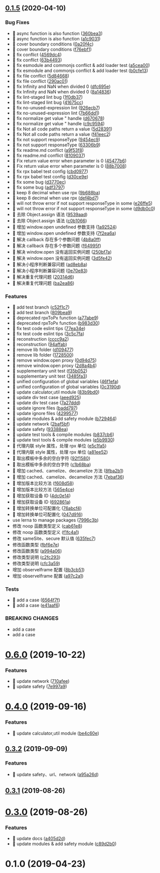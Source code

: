 <a name="0.1.5"></a>

## [0.1.5](https://gitlab.vdian.net/v-components/sheer/compare/v0.6.0...v0.1.5) (2020-04-10)

### Bug Fixes

-   🐛 async function is also function ([360bea3](https://gitlab.vdian.net/v-components/sheer/commit/360bea3))
-   🐛 async function is also function ([a1c9031](https://gitlab.vdian.net/v-components/sheer/commit/a1c9031))
-   🐛 cover boundary conditions ([0a20f4c](https://gitlab.vdian.net/v-components/sheer/commit/0a20f4c))
-   🐛 cover boundary conditions ([f76ebf1](https://gitlab.vdian.net/v-components/sheer/commit/f76ebf1))
-   🐛 fix conflict ([4569dc4](https://gitlab.vdian.net/v-components/sheer/commit/4569dc4))
-   🐛 fix conflict ([63b4493](https://gitlab.vdian.net/v-components/sheer/commit/63b4493))
-   🐛 fix esmodule and commonjs conflict & add loader test ([a5cea00](https://gitlab.vdian.net/v-components/sheer/commit/a5cea00))
-   🐛 fix esmodule and commonjs conflict & add loader test ([b0cfe13](https://gitlab.vdian.net/v-components/sheer/commit/b0cfe13))
-   🐛 fix file conflict ([5d84668](https://gitlab.vdian.net/v-components/sheer/commit/5d84668))
-   🐛 fix file conflict ([290ac01](https://gitlab.vdian.net/v-components/sheer/commit/290ac01))
-   🐛 fix Infinity and NaN when divided 0 ([dfc695e](https://gitlab.vdian.net/v-components/sheer/commit/dfc695e))
-   🐛 fix Infinity and NaN when divided 0 ([8a14836](https://gitlab.vdian.net/v-components/sheer/commit/8a14836))
-   🐛 fix lint-staged lint bug ([1f0db37](https://gitlab.vdian.net/v-components/sheer/commit/1f0db37))
-   🐛 fix lint-staged lint bug ([41675cc](https://gitlab.vdian.net/v-components/sheer/commit/41675cc))
-   🐛 fix no-unused-expression lint ([926ecb7](https://gitlab.vdian.net/v-components/sheer/commit/926ecb7))
-   🐛 fix no-unused-expression lint ([7b66dd1](https://gitlab.vdian.net/v-components/sheer/commit/7b66dd1))
-   🐛 fix normalize get value " handle ([d670678](https://gitlab.vdian.net/v-components/sheer/commit/d670678))
-   🐛 fix normalize get value " handle ([c9c9594](https://gitlab.vdian.net/v-components/sheer/commit/c9c9594))
-   🐛 fix Not all code paths return a value ([5d28391](https://gitlab.vdian.net/v-components/sheer/commit/5d28391))
-   🐛 fix Not all code paths return a value ([f41eec2](https://gitlab.vdian.net/v-components/sheer/commit/f41eec2))
-   🐛 fix not support responseType ([9454ec9](https://gitlab.vdian.net/v-components/sheer/commit/9454ec9))
-   🐛 fix not support responseType ([63306b9](https://gitlab.vdian.net/v-components/sheer/commit/63306b9))
-   🐛 fix readme.md conflict ([a9f53f8](https://gitlab.vdian.net/v-components/sheer/commit/a9f53f8))
-   🐛 fix readme.md conflict ([8109037](https://gitlab.vdian.net/v-components/sheer/commit/8109037))
-   🐛 Fix return value error when parameter is 0 ([45477b6](https://gitlab.vdian.net/v-components/sheer/commit/45477b6))
-   🐛 Fix return value error when parameter is 0 ([88b7008](https://gitlab.vdian.net/v-components/sheer/commit/88b7008))
-   🐛 fix rpx babel test config ([cbd0977](https://gitlab.vdian.net/v-components/sheer/commit/cbd0977))
-   🐛 fix rpx babel test config ([d30ce9e](https://gitlab.vdian.net/v-components/sheer/commit/d30ce9e))
-   🐛 fix some bug ([d3770ec](https://gitlab.vdian.net/v-components/sheer/commit/d3770ec))
-   🐛 fix some bug ([adf3797](https://gitlab.vdian.net/v-components/sheer/commit/adf3797))
-   🐛 keep 8 decimal when use rpx ([9b688ba](https://gitlab.vdian.net/v-components/sheer/commit/9b688ba))
-   🐛 keep 8 decimal when use rpx ([def4bd7](https://gitlab.vdian.net/v-components/sheer/commit/def4bd7))
-   🐛 will not throw error if not support responseType in some ([e26ffe5](https://gitlab.vdian.net/v-components/sheer/commit/e26ffe5))
-   🐛 will not throw error if not support responseType in some ([d9db0c0](https://gitlab.vdian.net/v-components/sheer/commit/d9db0c0))
-   🐛 去除 Object.assign 语法 ([9539aad](https://gitlab.vdian.net/v-components/sheer/commit/9539aad))
-   🐛 去除 Object.assign 语法 ([c0b1066](https://gitlab.vdian.net/v-components/sheer/commit/c0b1066))
-   🐛 增加 window.open undefined 参数支持 ([1a92524](https://gitlab.vdian.net/v-components/sheer/commit/1a92524))
-   🐛 增加 window.open undefined 参数支持 ([7f2ea6a](https://gitlab.vdian.net/v-components/sheer/commit/7f2ea6a))
-   🐛 解决 callback 存在多个参数问题 ([4b8a0ff](https://gitlab.vdian.net/v-components/sheer/commit/4b8a0ff))
-   🐛 解决 callback 存在多个参数问题 ([f64995f](https://gitlab.vdian.net/v-components/sheer/commit/f64995f))
-   🐛 解决 window.open 没有返回实例问题 ([250bf7a](https://gitlab.vdian.net/v-components/sheer/commit/250bf7a))
-   🐛 解决 window.open 没有返回实例问题 ([3d5fe42](https://gitlab.vdian.net/v-components/sheer/commit/3d5fe42))
-   🐛 解决小程序判断兼容问题 ([ad8eb8a](https://gitlab.vdian.net/v-components/sheer/commit/ad8eb8a))
-   🐛 解决小程序判断兼容问题 ([0e70e83](https://gitlab.vdian.net/v-components/sheer/commit/0e70e83))
-   🐛 解决重复代理问题 ([20314d6](https://gitlab.vdian.net/v-components/sheer/commit/20314d6))
-   🐛 解决重复代理问题 ([ba2ea86](https://gitlab.vdian.net/v-components/sheer/commit/ba2ea86))

### Features

-   🎸 add test branch ([c52f1c7](https://gitlab.vdian.net/v-components/sheer/commit/c52f1c7))
-   🎸 add test branch ([809bea9](https://gitlab.vdian.net/v-components/sheer/commit/809bea9))
-   🎸 deprecated rpxToPx function ([a77abe9](https://gitlab.vdian.net/v-components/sheer/commit/a77abe9))
-   🎸 deprecated rpxToPx function ([b983d30](https://gitlab.vdian.net/v-components/sheer/commit/b983d30))
-   🎸 fix test code eslint tips ([77ea34e](https://gitlab.vdian.net/v-components/sheer/commit/77ea34e))
-   🎸 fix test code eslint tips ([3c5c7fa](https://gitlab.vdian.net/v-components/sheer/commit/3c5c7fa))
-   🎸 reconstruction ([cccc9a2](https://gitlab.vdian.net/v-components/sheer/commit/cccc9a2))
-   🎸 reconstruction ([94affab](https://gitlab.vdian.net/v-components/sheer/commit/94affab))
-   🎸 remove lib folder ([d109477](https://gitlab.vdian.net/v-components/sheer/commit/d109477))
-   🎸 remove lib folder ([1728500](https://gitlab.vdian.net/v-components/sheer/commit/1728500))
-   🎸 remove window.open proxy ([0d94d75](https://gitlab.vdian.net/v-components/sheer/commit/0d94d75))
-   🎸 remove window.open proxy ([2d8a4b4](https://gitlab.vdian.net/v-components/sheer/commit/2d8a4b4))
-   🎸 supplementary unit test ([f35b052](https://gitlab.vdian.net/v-components/sheer/commit/f35b052))
-   🎸 supplementary unit test ([3485fa3](https://gitlab.vdian.net/v-components/sheer/commit/3485fa3))
-   🎸 unified configuration of global variables ([46f1efa](https://gitlab.vdian.net/v-components/sheer/commit/46f1efa))
-   🎸 unified configuration of global variables ([0c3190d](https://gitlab.vdian.net/v-components/sheer/commit/0c3190d))
-   🎸 update calculator,util module ([83b9bd0](https://gitlab.vdian.net/v-components/sheer/commit/83b9bd0))
-   🎸 update div test case ([aeed925](https://gitlab.vdian.net/v-components/sheer/commit/aeed925))
-   🎸 update div test case ([7a27ddd](https://gitlab.vdian.net/v-components/sheer/commit/7a27ddd))
-   🎸 update ignore files ([badd797](https://gitlab.vdian.net/v-components/sheer/commit/badd797))
-   🎸 update ignore files ([4299577](https://gitlab.vdian.net/v-components/sheer/commit/4299577))
-   🎸 update modules & add safety module ([b729464](https://gitlab.vdian.net/v-components/sheer/commit/b729464))
-   🎸 update network ([2baf5bf](https://gitlab.vdian.net/v-components/sheer/commit/2baf5bf))
-   🎸 update safety ([93388ea](https://gitlab.vdian.net/v-components/sheer/commit/93388ea))
-   🎸 update test tools & compile modules ([b837cb6](https://gitlab.vdian.net/v-components/sheer/commit/b837cb6))
-   🎸 update test tools & compile modules ([e5b9930](https://gitlab.vdian.net/v-components/sheer/commit/e5b9930))
-   🎸 代理内联 style 属性，处理 rpx 单位 ([e5c1fa5](https://gitlab.vdian.net/v-components/sheer/commit/e5c1fa5))
-   🎸 代理内联 style 属性，处理 rpx 单位 ([a81ee52](https://gitlab.vdian.net/v-components/sheer/commit/a81ee52))
-   🎸 取出模板中多余的空白字符 ([92f1580](https://gitlab.vdian.net/v-components/sheer/commit/92f1580))
-   🎸 取出模板中多余的空白字符 ([c1b68ba](https://gitlab.vdian.net/v-components/sheer/commit/c1b68ba))
-   🎸 增加 cached、camelize、decamelize 方法 ([8fba2b1](https://gitlab.vdian.net/v-components/sheer/commit/8fba2b1))
-   🎸 增加 cached、camelize、decamelize 方法 ([7ebaf36](https://gitlab.vdian.net/v-components/sheer/commit/7ebaf36))
-   🎸 增加版本比较方法 ([f608d58](https://gitlab.vdian.net/v-components/sheer/commit/f608d58))
-   🎸 增加版本比较方法 ([565e4ce](https://gitlab.vdian.net/v-components/sheer/commit/565e4ce))
-   🎸 增加获取设备 ID ([4dc0e14](https://gitlab.vdian.net/v-components/sheer/commit/4dc0e14))
-   🎸 增加获取设备 ID ([692861a](https://gitlab.vdian.net/v-components/sheer/commit/692861a))
-   🎸 增加转换单位可配置化 ([76abcf4](https://gitlab.vdian.net/v-components/sheer/commit/76abcf4))
-   🎸 增加转换单位可配置化 ([047d916](https://gitlab.vdian.net/v-components/sheer/commit/047d916))
-   use lerna to manage packages ([7996c3b](https://gitlab.vdian.net/v-components/sheer/commit/7996c3b))
-   修改 noop 函数类型定义 ([cab61e8](https://gitlab.vdian.net/v-components/sheer/commit/cab61e8))
-   修改 noop 函数类型定义 ([f1fc4a1](https://gitlab.vdian.net/v-components/sheer/commit/f1fc4a1))
-   修改 sameSite、secure 默认值 ([635fec7](https://gitlab.vdian.net/v-components/sheer/commit/635fec7))
-   修改函数类型 ([fbf6e7e](https://gitlab.vdian.net/v-components/sheer/commit/fbf6e7e))
-   修改函数类型 ([a994a06](https://gitlab.vdian.net/v-components/sheer/commit/a994a06))
-   修改类型说明 ([c2fc293](https://gitlab.vdian.net/v-components/sheer/commit/c2fc293))
-   修改类型说明 ([cfc3a59](https://gitlab.vdian.net/v-components/sheer/commit/cfc3a59))
-   增加 observeIframe 配置 ([8b3cb51](https://gitlab.vdian.net/v-components/sheer/commit/8b3cb51))
-   增加 observeIframe 配置 ([a97c2a1](https://gitlab.vdian.net/v-components/sheer/commit/a97c2a1))

### Tests

-   💍 add a case ([6564f7f](https://gitlab.vdian.net/v-components/sheer/commit/6564f7f))
-   💍 add a case ([e41aaf6](https://gitlab.vdian.net/v-components/sheer/commit/e41aaf6))

### BREAKING CHANGES

-   add a case
-   add a case

<a name="0.6.0"></a>

# [0.6.0](https://gitlab.vdian.net/v-components/sheer/compare/v0.4.0...v0.6.0) (2019-10-22)

### Features

-   🎸 update network ([710afee](https://gitlab.vdian.net/v-components/sheer/commit/710afee))
-   🎸 update safety ([7e997a9](https://gitlab.vdian.net/v-components/sheer/commit/7e997a9))

<a name="0.4.0"></a>

# [0.4.0](https://gitlab.vdian.net/v-components/sheer/compare/v0.3.2...v0.4.0) (2019-09-16)

### Features

-   🎸 update calculator,util module ([be4c60e](https://gitlab.vdian.net/v-components/sheer/commit/be4c60e))

<a name="0.3.2"></a>

## [0.3.2](https://gitlab.vdian.net/v-components/sheer/compare/v0.3.1...v0.3.2) (2019-09-09)

### Features

-   🎸 update safety、url、network ([a95a26d](https://gitlab.vdian.net/v-components/sheer/commit/a95a26d))

<a name="0.3.1"></a>

## [0.3.1](https://gitlab.vdian.net/v-components/sheer/compare/v0.3.0...v0.3.1) (2019-08-26)

<a name="0.3.0"></a>

# [0.3.0](https://gitlab.vdian.net/v-components/sheer/compare/v0.2.0...v0.3.0) (2019-08-26)

### Features

-   🎸 update docs ([a405d2d](https://gitlab.vdian.net/v-components/sheer/commit/a405d2d))
-   🎸 update modules & add safety module ([c89d2b0](https://gitlab.vdian.net/v-components/sheer/commit/c89d2b0))

<a name="0.1.0"></a>

# 0.1.0 (2019-04-23)
